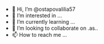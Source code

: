 - 👋 Hi, I’m @ostapovalilia57
- 👀 I’m interested in ...
- 🌱 I’m currently learning ...
- 💞️ I’m looking to collaborate on .as..
- 📫 How to reach me ...

<!---
ostapovalilia57/ostapovalilia57 is a ✨ special ✨ repository because its `README.md` (this file) appears on your GitHub profile.
You can click the Preview link to take a look at your changes.
--->
